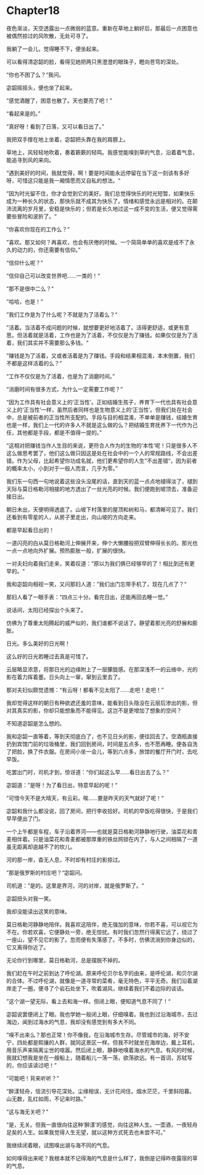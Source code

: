 # Chapter18

夜色渐淡，天空透露出一点微弱的蓝意。重新在草地上躺好后，那最后一点困意也被偶然掠过的风吹散，无处可寻了。

我躺了一会儿，觉得睡不下，便坐起来。

可以看得清宓韶的脸，看得见她把两只黑澄澄的眼珠子，瞪向苍穹的深处。

“你也不困了么？“我问。

宓韶摇摇头，便也坐了起来。

”感觉酒醒了，困意也散了。天也要亮了吧！”

“看起来是的。”

“真好呀！看到了日落，又可以看日出了。”

我把双手撑在地上坐着，宓韶把头靠在我的肩膀上。

草地上，风轻轻地吹着，奏着簌簌的轻鸣。我感觉能嗅到草的气息，沿着着气息，能追寻到风的来向。

“遇到美好的时间，我就觉得，啊！要是时间能永远停留在当下这一刻该有多好呀，可惜这只能是我一厢情愿而又自私的想法。“

”因为时光留不住，你才会觉到它的美好。我们总觉得快乐的时光短暂，如果快乐成为一种长久的状态，那快乐就不成其为快乐了。情绪和感觉永远是相对的。在颠沛流离的岁月里，安稳是快乐的；但若是长久地过这一成不变的生活，便又觉得需要些冒险和波折了。“

”你喜欢你现在的工作么？“

”喜欢。那又如何？再喜欢，也会有厌倦的时候。一个简简单单的喜欢是成不了永久的动力的，你还需要有信仰。”

“信仰什么呢？”

“信仰自己可以改变世界吧……一类的！“

”那不是很中二么？“

”哈哈，也是！“

”我们工作是为了什么呢？不就是为了活着么？“

”活着。当活着不成问题的时候，就想要更好地活着了。活得更舒适，或更有意思。但活着就是活着，工作也是为了活着，不仅仅是为了赚钱。如果仅仅是为了活着，我们其实并不需要那么多钱。“

”赚钱是为了活着，又或者活着是为了赚钱。手段和结果相混淆，本末倒置，我们不都是这样活着的么？”

“工作不仅仅是为了活着，也是为了消磨时间。”

“消磨时间有很多方式，为什么一定需要工作呢？”

“因为工作具有社会意义上的‘正当性’。正如结婚生孩子，养育下一代也具有社会意义上的‘正当性’一样，虽然后者同样也是生物意义上的‘正当性’。但我们处在社会中，总是被前者的正当性所支配的。手段与目的相混淆，不单单是赚钱，结婚生育也是一样，我们上一代的许多人不就是这么做的么？把结婚生育抚养下一代作为己任，其他都是手段，都是不值得一提的。”

“这相对把赚钱当作人生目的来说，更符合人作为的生物的‘本性’呢！只是很多人不这么做思考罢了，他们这么做只因这是处在社会中的一个人的常规路线，不会出差错。作为父母，比起希望你功成名就，他们更希望你的人生”不出差错“，因为前者的概率太小，小到对于一般人而言，几乎为零。”

我们东一句西一句地说着这些没头没尾的话，直到天的蓝一点点地褪得淡了，褪到天际与莫日格勒河相接的地方透出了一丝光亮的时候。我们便跑到坡顶去，准备迎接日出。

朝日未出，天便明得透底了。山坡下村落里的屋顶和树和马，都清晰可见了。我们还看到有零星的人，从房子里走出，向山坡的方向走来。

都是早起看日出的！

一道闪亮的白从莫日格勒河上伸展开来，伸个大懒腰般把双臂伸得长长的。那光也一点一点地向外扩展。预热膨胀一般，扩展的很快。

一对夫妇向着我们走来，笑着叹道：”原以为我们俩已经够早的了！相比到还有更早的。“

我和宓韶向相视一笑，又问那妇人道：”我们出门忘带手机了，现在几点了？“

那妇人看了一眼手表：“四点三十分。看完日出，还能再回去睡一觉。”

说话间，太阳已经探出个头来了。

仿佛为了尊重太阳腾起的威严似的，我们谁都不说话了。静望着那光亮的舒展和膨胀。

日光。多么美好的日光啊！

这么好的日光若睡过去真是可惜了。

云层略显浓意，将那日光的边缘附上了一层朦胧感。在那深浅不一的云络中，光的影在着力挥着墨。日头向上一窜，窜到云里去了。

那对夫妇似颇觉遗憾：“有云呀！都看不见太阳了……走吧！走吧！”

我却觉得这样的朝日有种欲遮还羞的意味，能看到日头隐没在云层后渗出的影，但对其真实的影，你却只能想象而不能得见。这岂不是更增加了想象的空间？

不知道宓韶是怎么想的。

我和宓韶一直等着，等到天彻底白了，也不见日头的影，便往回去了。空酒瓶直接扔到宾馆门前的垃圾桶里，我们回到房间，时间是五点多，也不愿再睡。便各自洗了把脸，换了件衣服。在房间小坐一会儿，等到六点多，旅馆的餐厅开门时，去吃早饭。

吃罢出门时，司机才到，惊讶道：“你们起这么早……看日出去了么？”

宓韶道：”是呀！为了看日出，特意早起的呢！“

”可惜今天不是大晴天，有云彩。唉……要是昨天的天气就好了呢！“

宓韶和我什么都没说，回了房间，把行李收拾好。司机的早饭吃得很快，于是我们早早便出了门。

一个上午都是车程，车子沿着界河——也就是莫日格勒河静静地行驶，油菜花和青麦相伴着。只是油菜花和青麦都被那厚重的铁丝网锁在内了，与人之间相隔了一道虽无距离却逾越不了的坎儿。

河的那一岸，杳无人息，不时却有村庄的影掠过。

”那是俄罗斯的村庄吧？“宓韶问。

司机道：”是的。这里是界河，河的对岸，就是俄罗斯了。“

宓韶扭头对我一笑。

我却没能读出这笑的意味。

莫日格勒河静静地陪伴。我喜欢这陪伴，绝无强加的意味，你若不喜，可以视它为不在。你若欢喜，它便静处一旁，绝无惊扰。有时我们忽然行得离它远了，绕过了一座山，望不见它的影了。忽而便有失落感了。不多时，仿佛流淌到你身边似的，它又离得你近了。

无论你行到哪里，莫日格勒河，总是摆脱不掉的。

我们赶在午时之前到达了呼伦湖。原来呼伦贝尔名字的由来，是呼伦湖，和贝尔湖的合体。不过呼伦湖，就像是一道寻常的菜肴，毫无特色，平平无奇。我们沿着湖岸走了一圈，便寻了个岩石处坐下，吹着湖风，继续着我们不着边际的谈话。

”这个湖一望无际，看上去和海一样。但闭上眼，便知道气息不同了！“

宓韶说罢便闭上了眼。我也学她一般闭上眼，仔细嗅着。我也到过沿海城市，去过海边，闻到过海水的气息，我却没有感觉到有多大不同。

”嗅不出来么？那也正常！你不像我，在沿海城市生存。尽管城市的海，好不安宁，四处都是熙攘的人群，就同这景区一样。但我不时就坐在海岸边，戴上耳机，用音乐声来隔离尘世的喧嚣。然后闭上眼，静静地嗅着海水的气息。有风的时候，我就幻想我是坐在一艘船上，随着船儿一荡一荡，欲荡欲远。有一首词，苏轼写的，你应该读过吧！”

“可能吧！背来听听？”

“醉漾轻舟，信流引导花深处。尘缘相误，无计花间住。烟水茫茫，千里斜阳暮。山无数，乱红如雨，不记来时路。”

“这与海无关吧？”

“是，无关。但我一直很向往这种‘醉漾’的感觉，向往这种人生。一壶酒，一夜轻舟足矣的人生。如果我觉得人生无望，就以这种方式死去也未尝不可。”

我继续闭着眼，试图嗅出湖与海不同的气息。

如何嗅得出来呢？我根本就不记得海的气息是什么样了，我倒是记得昨夜露宿的草的气息。


